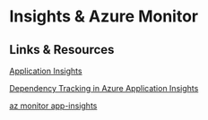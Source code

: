 # Insights & Azure Monitor

## Links & Resources

[Application Insights](https://docs.microsoft.com/en-us/azure/azure-monitor/app/app-insights-overview)

[Dependency Tracking in Azure Application Insights](https://docs.microsoft.com/en-us/azure/azure-monitor/app/asp-net-dependencies)

[az monitor app-insights](https://docs.microsoft.com/en-us/cli/azure/ext/application-insights/monitor/app-insights?view=azure-cli-latest)